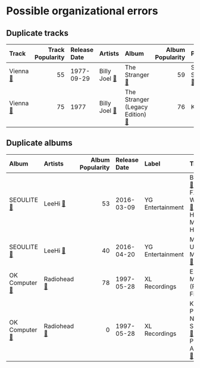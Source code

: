 # Possible organizational errors

## Duplicate tracks

| Track | Track Popularity | Release Date | Artists | Album | Album Popularity | Playlists | Label | 💚 |
|:---|---:|:---|:---|:---|---:|:---|:---|:---|
| Vienna [🔗](https://open.spotify.com/track/7gREIuHognJFspylIDJ94p) | 55 | 1977-09-29 | Billy Joel [🔗](https://open.spotify.com/artist/6zFYqv1mOsgBRQbae3JJ9e) | The Stranger [🔗](https://open.spotify.com/album/3IILMjMMnoN2sKzgesX8KV) | 59 | Singer-Songwriter [🔗](https://open.spotify.com/playlist/3aNr3GFiAvm1utXDyFOpAR) | Columbia | 💚 |
| Vienna [🔗](https://open.spotify.com/track/4U45aEWtQhrm8A5mxPaFZ7) | 75 | 1977 | Billy Joel [🔗](https://open.spotify.com/artist/6zFYqv1mOsgBRQbae3JJ9e) | The Stranger (Legacy Edition) [🔗](https://open.spotify.com/album/1Mhn9VosyjtWn4dMPFlna6) | 76 | Karaoke [🔗](https://open.spotify.com/playlist/784bxrrG3W6L0naOkaCL5F) | Columbia/Legacy | |

## Duplicate albums

| Album | Artists | Album Popularity | Release Date | Label | Tracks | Playlists |
|:---|:---|---:|:---|:---|:---|:---|
| SEOULITE [🔗](https://open.spotify.com/album/2c41Flo2HQgy0A9P3xuSFf) | LeeHi [🔗](https://open.spotify.com/artist/7cVZApDoQZpS447nHTsNqu) | 53 | 2016-03-09 | YG Entertainment | BREATHE [🔗](https://open.spotify.com/track/6G4z9WbxyEeWdEQTfShACT),<br>FXXK WIT US [🔗](https://open.spotify.com/track/6wj3blmFAG2pNWQ40Yuaq8),<br>HOLD MY HAND [🔗](https://open.spotify.com/track/7bwSMCwF2C4cK2W97H6oCA) | K-Pop Favorites [🔗](https://open.spotify.com/playlist/1ZbxKv1noxwZ4zFgRNEFIo),<br>K-Pop [🔗](https://open.spotify.com/playlist/0Xp2gQ9p4VMgt5HauIfIq7) |
| SEOULITE [🔗](https://open.spotify.com/album/3cGyWEJaQlj7kCdKBCOGeb) | LeeHi [🔗](https://open.spotify.com/artist/7cVZApDoQZpS447nHTsNqu) | 40 | 2016-04-20 | YG Entertainment | MISSING U [🔗](https://open.spotify.com/track/4uk677I1lb0ZPSXGhL2FcA),<br>MY STAR [🔗](https://open.spotify.com/track/42Dl2MOplqImwLoIPMv6Me) | K-Pop [🔗](https://open.spotify.com/playlist/0Xp2gQ9p4VMgt5HauIfIq7) |
| OK Computer [🔗](https://open.spotify.com/album/6dVIqQ8qmQ5GBnJ9shOYGE) | Radiohead [🔗](https://open.spotify.com/artist/4Z8W4fKeB5YxbusRsdQVPb) | 78 | 1997-05-28 | XL Recordings | Exit Music (For A Film) [🔗](https://open.spotify.com/track/0z1o5L7HJx562xZSATcIpY) | Check Out Later [🔗](https://open.spotify.com/playlist/2FgMW8NMJOZgvHtvDOWBCe) |
| OK Computer [🔗](https://open.spotify.com/album/7dxKtc08dYeRVHt3p9CZJn) | Radiohead [🔗](https://open.spotify.com/artist/4Z8W4fKeB5YxbusRsdQVPb) | 0 | 1997-05-28 | XL Recordings | Karma Police [🔗](https://open.spotify.com/track/3SVAN3BRByDmHOhKyIDxfC),<br>No Surprises [🔗](https://open.spotify.com/track/1bSpwPhAxZwlR2enJJsv7U),<br>Paranoid Android [🔗](https://open.spotify.com/track/2nTsKOXIVGDf2iPeVQO2Gm) | Indie/Alternative [🔗](https://open.spotify.com/playlist/4Xh0xXGeyxbMXBDsxluPsa) |
